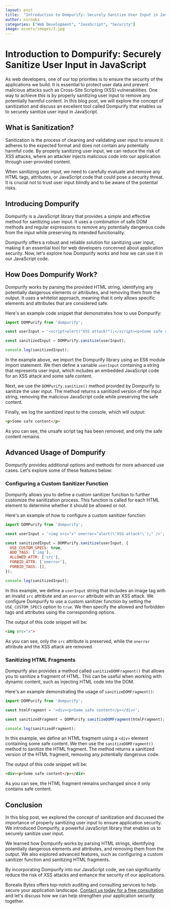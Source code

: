 ```yaml
---
layout: post
title:  "Introduction to Dompurify: Securely Sanitize User Input in JavaScript"
author: nirooba
categories: ["Web Development", "JavaScript", "Security"]
image: assets/images/2.jpg
---
```


# Introduction to Dompurify: Securely Sanitize User Input in JavaScript

As web developers, one of our top priorities is to ensure the security of the applications we build. It is essential to protect user data and prevent malicious attacks such as Cross-Site Scripting (XSS) vulnerabilities. One way to achieve this is by properly sanitizing user input to remove any potentially harmful content. In this blog post, we will explore the concept of sanitization and discuss an excellent tool called Dompurify that enables us to securely sanitize user input in JavaScript.

## What is Sanitization?

Sanitization is the process of cleaning and validating user input to ensure it adheres to the expected format and does not contain any potentially harmful code. By properly sanitizing user input, we can reduce the risk of XSS attacks, where an attacker injects malicious code into our application through user-provided content.

When sanitizing user input, we need to carefully evaluate and remove any HTML tags, attributes, or JavaScript code that could pose a security threat. It is crucial not to trust user input blindly and to be aware of the potential risks.

## Introducing Dompurify

Dompurify is a JavaScript library that provides a simple and effective method for sanitizing user input. It uses a combination of safe DOM methods and regular expressions to remove any potentially dangerous code from the input while preserving its intended functionality.

Dompurify offers a robust and reliable solution for sanitizing user input, making it an essential tool for web developers concerned about application security. Now, let's explore how Dompurify works and how we can use it in our JavaScript code.

## How Does Dompurify Work?

Dompurify works by parsing the provided HTML string, identifying any potentially dangerous elements or attributes, and removing them from the output. It uses a whitelist approach, meaning that it only allows specific elements and attributes that are considered safe.

Here's an example code snippet that demonstrates how to use Dompurify:

```javascript
import DOMPurify from 'dompurify';

const userInput = '<script>alert("XSS attack!");</script><p>Some safe content</p>';

const sanitizedInput = DOMPurify.sanitize(userInput);

console.log(sanitizedInput);
```

In the example above, we import the Dompurify library using an ES6 module import statement. We then define a variable `userInput` containing a string that represents user input, which includes an embedded JavaScript code for an XSS attack and some safe content.

Next, we use the `DOMPurify.sanitize()` method provided by Dompurify to sanitize the user input. The method returns a sanitized version of the input string, removing the malicious JavaScript code while preserving the safe content.

Finally, we log the sanitized input to the console, which will output:

```html
<p>Some safe content</p>
```

As you can see, the unsafe script tag has been removed, and only the safe content remains.

## Advanced Usage of Dompurify

Dompurify provides additional options and methods for more advanced use cases. Let's explore some of these features below:

### Configuring a Custom Sanitizer Function

Dompurify allows you to define a custom sanitizer function to further customize the sanitization process. This function is called for each HTML element to determine whether it should be allowed or not.

Here's an example of how to configure a custom sanitizer function:

```javascript
import DOMPurify from 'dompurify';

const userInput = '<img src="x" onerror="alert(\'XSS attack!\');" />';

const sanitizedInput = DOMPurify.sanitize(userInput, {
  USE_CUSTOM_SPECS: true,
  ADD_TAGS: ['img'],
  ALLOWED_ATTR: ['src'],
  FORBID_ATTR: ['onerror'],
  FORBID_TAGS: [],
});

console.log(sanitizedInput);
```

In this example, we define a `userInput` string that includes an image tag with an invalid `src` attribute and an `onerror` attribute with an XSS attack. We configure Dompurify to use a custom sanitizer function by setting the `USE_CUSTOM_SPECS` option to `true`. We then specify the allowed and forbidden tags and attributes using the corresponding options.

The output of this code snippet will be:

```html
<img src="x">
```

As you can see, only the `src` attribute is preserved, while the `onerror` attribute and the XSS attack are removed.

### Sanitizing HTML Fragments

Dompurify also provides a method called `sanitizeDOMFragment()` that allows you to sanitize a fragment of HTML. This can be useful when working with dynamic content, such as injecting HTML code into the DOM.

Here's an example demonstrating the usage of `sanitizeDOMFragment()`:

```javascript
import DOMPurify from 'dompurify';

const htmlFragment = '<div><p>Some safe content</p></div>';

const sanitizedFragment = DOMPurify.sanitizeDOMFragment(htmlFragment);

console.log(sanitizedFragment);
```

In this example, we define an HTML fragment using a `<div>` element containing some safe content. We then use the `sanitizeDOMFragment()` method to sanitize the HTML fragment. The method returns a sanitized version of the HTML fragment, removing any potentially dangerous code.

The output of this code snippet will be:

```html
<div><p>Some safe content</p></div>
```

As you can see, the HTML fragment remains unchanged since it only contains safe content.

## Conclusion

In this blog post, we explored the concept of sanitization and discussed the importance of properly sanitizing user input to ensure application security. We introduced Dompurify, a powerful JavaScript library that enables us to securely sanitize user input.

We learned how Dompurify works by parsing HTML strings, identifying potentially dangerous elements and attributes, and removing them from the output. We also explored advanced features, such as configuring a custom sanitizer function and sanitizing HTML fragments.

By incorporating Dompurify into our JavaScript code, we can significantly reduce the risk of XSS attacks and enhance the security of our applications.

Borealis Bytes offers top-notch auditing and consulting services to help secure your application landscape. [Contact us today for a free consultation](https://calendly.com/borealisbytes/30min) and let's discuss how we can help strengthen your application security together.